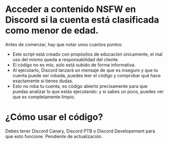 # Acceder a contenido NSFW en Discord si la cuenta está clasificada como menor de edad.

Antes de comenzar, hay que notar unos cuantos puntos:
- Este script está creado con propósitos de educación únicamente, el mal uso del mismo queda a responsabilidad del cliente.
- El código no es mío, solo está subido de forma informativa.
- Al ejecutarlo, Discord lanzará un mensaje de que es inseguro y que tu cuenta puede ser robada, puedes leer el código y comprobar qué hace exactamente si tienes dudas.
- Esto no roba tu cuenta, es código abierto precisamente para que puedas analizar lo que estás ejecutando: y si sabes un poco, puedes ver que es completamente limpio.

# ¿Cómo usar el código?
Debes tener Discord Canary, Discord PTB o Discord Developement para que esto funcione. 
Pendiente de actualización.
